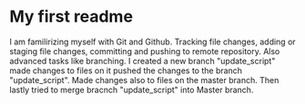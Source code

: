 # My first readme
I am familirizing myself with Git and Github. Tracking file changes, adding or staging file changes, committing and pushing to remote repository.
Also advanced tasks like branching. I created a new branch "update_script" made changes to files on it pushed the changes to the branch "update_script".
Made changes also to files on the master branch.
Then lastly tried to merge bracnch "update_script" into Master branch.
